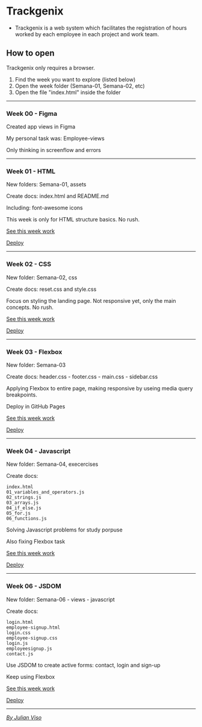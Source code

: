 # Trackgenix
- Trackgenix is a web system which facilitates the registration of hours worked by each employee in each project and work team.

## How to open
Trackgenix only requires a browser.

1) Find the week you want to explore (listed below)
2) Open the week folder (Semana-01, Semana-02, etc)
3) Open the file "index.html" inside the folder

---
### Week 00 - Figma
Created app views in Figma

My personal task was: Employee-views

Only thinking in screenflow and errors

---
### Week 01 - HTML
New folders: Semana-01, assets

Create docs: index.html and README.md

Including: font-awesome icons

This week is only for HTML structure basics. No rush.

[See this week work](Semana-01/index.html)

[Deploy](https://visojulian.github.io/BaSP-A2022-Etapa-1/Semana-01/index.html)

---
### Week 02 - CSS
New folder: Semana-02, css

Create docs: reset.css and style.css

Focus on styling the landing page. Not responsive yet, only the main concepts. No rush.

[See this week work](Semana-02/index.html)

[Deploy](https://visojulian.github.io/BaSP-A2022-Etapa-1/Semana-02/index.html)

---
### Week 03 - Flexbox
New folder: Semana-03

Create docs: header.css - footer.css - main.css - sidebar.css

Applying Flexbox to entire page, making responsive by useing media query breakpoints.

Deploy in GitHub Pages

[See this week work](Semana-03/index.html)

[Deploy](https://visojulian.github.io/BaSP-A2022-Etapa-1/Semana-03/index.html)

---
### Week 04 - Javascript
New folder: Semana-04, execercises

Create docs:

    index.html
    01_variables_and_operators.js
    02_strings.js
    03_arrays.js
    04_if_else.js
    05_for.js
    06_functions.js


Solving Javascript problems for study porpuse

Also fixing Flexbox task

[See this week work](Semana-04/index.html)

[Deploy](https://visojulian.github.io/BaSP-A2022-Etapa-1/Semana-04/index.html)

---
### Week 06 - JSDOM
New folder: Semana-06 - views - javascript

Create docs:

    login.html
    employee-signup.html
    login.css
    employee-signup.css
    login.js
    employeesignup.js
    contact.js


Use JSDOM to create active forms: contact, login and sign-up

Keep using Flexbox

[See this week work](Semana-06/views/index.html)

[Deploy](https://visojulian.github.io/BaSP-A2022-Etapa-1/Semana-06/views/index.html)

---

[_By Julian Viso_](https://github.com/visojulian)
